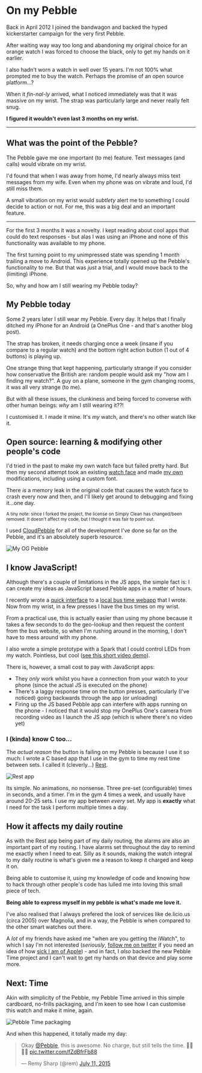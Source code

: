# On my Pebble

Back in April 2012 I joined the bandwagon and backed the hyped kickerstarter campaign for the very first Pebble.

After waiting way way too long and abandoning my original choice for an orange watch I was forced to choose the black, only to get my hands on it earlier.

I also hadn't worn a watch in well over 15 years. I'm not 100% what prompted me to buy the watch. Perhaps the promise of an open source platform...?

When it *fin-nal-ly* arrived, what I noticed immediately was that it was massive on my wrist. The strap was particularly large and never really felt snug.

**I figured it wouldn't even last 3 months on my wrist.**

---

## What was the point of the Pebble?

The Pebble gave me one important (to me) feature. Text messages (and calls) would vibrate on my wrist.

I'd found that when I was away from home, I'd nearly always miss text messages from my wife. Even when my phone was on vibrate and loud, I'd still miss them.

A small vibration on my wrist would *subtlety* alert me to something I could decide to action or not. For me, this was a big deal and an important feature.

---

For the first 3 months it was a novelty. I kept reading about cool apps that could do text responses - but alas I was using an iPhone and none of this functionality was available to my phone.

The first turning point to my unimpressed state was spending 1 month trailing a move to Android. This experience totally opened up the Pebble's functionality to me. But that was *just* a trial, and I would move back to the (limiting) iPhone.

So, why and how am I still wearing my Pebble today?

## My Pebble today

Some 2 years later I still wear my Pebble. Every day. It helps that I finally ditched my iPhone for an Android (a OnePlus One - and that's another blog post).

The strap has broken, it needs charging once a week (insane if you compare to a regular watch) and the bottom right action button (1 out of 4 buttons) is playing up.

One strange thing that kept happening, particularly strange if you consider how conservative the British are: random people would ask my "how am I finding my watch?". A guy on a plane, someone in the gym changing rooms, it was all very strange (to me).

But with all these issues, the clunkiness and being forced to converse with other human beings: *why* am I still wearing it??!

I customised it. I made it mine. It's *my* watch, and there's no other watch like it.

## Open source: learning & modifying other people's&nbsp;code

I'd tried in the past to make my own watch face but failed pretty hard. But then my second attempt took an existing [watch face](https://github.com/edwinfinch/simplyclean) and made [my own](https://github.com/remy/simplyclean/) modifications, including using a custom font.

There *is* a memory leak in the original code that causes the watch face to crash every now and then, and I'll likely get around to debugging and fixing it...one day.

<small>A tiny note: since I forked the project, the license on Simply Clean has changed/been removed. It doesn't affect my code, but I thought it was fair to point out.</small>

I used [CloudPebble](https://cloudpebble.net) for all of the development I've done so far on the Pebble, and it's an absolutely superb resource.

![My OG Pebble](/images/pebble-og.jpg)

## I know JavaScript!

Although there's a couple of limitations in the JS apps, the simple fact is: I can create my ideas as JavaScript based Pebble apps in a matter of hours.

I recently wrote a [quick interface](https://github.com/remy/pebble-brighton-buses) to a [local bus time webapp](http://buses.leftlogic.com) that I wrote. Now from my wrist, in a few presses I have the bus times on my wrist.

From a practical use, this is actually easier than using my phone because it takes a few seconds to do the geo-lookup and then request the content from the bus website, so when I'm rushing around in the morning, I don't have to mess around with my phone.

I also wrote a simple prototype with a Spark that I could control LEDs from my watch. Pointless, but cool ([see this short video demo](https://instagram.com/p/sDFL0aqavo/)).

There is, however, a small cost to pay with JavaScript apps:

- They *only* work whilst you have a connection from your watch to your phone (since the actual JS is executed on the phone)
- There's a laggy response time on the button presses, particularly (I've noticed) going backwards through the app (or unloading)
- Firing up the JS based Pebble app can interfere with apps running on the phone - I noticed that it would stop my OnePlus One's camera from recording video as I launch the JS app (which is where there's no video yet)

### I (kinda) know C too...

The *actual reason* the button is failing on my Pebble is because I use it so much: I wrote a C based app that I use in the gym to time my rest time between sets. I called it (cleverly...) [Rest](https://apps.getpebble.com/en_US/application/53ff41ed8cdf37902b000050).

![Rest app](/images/pebble-rest.jpg)

Its simple. No animations, no nonsense. Three pre-set (configurable) times in seconds, and a timer. I'm in the gym 4 times a week, and usually have around 20-25 sets. I use my app between *every* set. My app is **exactly** what I need for the task I perform multiple times a day.

## How it affects my daily routine

As with the Rest app being part of my daily routing, the alarms are also an important part of my routing. I have alarms set throughout the day to remind me exactly when I need to eat. Silly as it sounds, making the watch integral to my daily routine is what's given me a reason to keep it charged and keep it on.

Being able to customise it, using my knowledge of code and knowing how to hack through other people's code has lulled me into loving this small piece of tech.

**Being able to express myself in my pebble is what's made me love it.**

I've also realised that I always prefered the look of services like de.licio.us (circa 2005) over Magnolia, and in a way, the Pebble is when compared to the other smart watches out there.

A *lot* of my friends have asked me "when are you getting the iWatch", to which I say I'm not interested (*seriously*, [follow me on twitter](https://twitter.com/rem) if you need an idea of how [sick I am of Apple](https://twitter.com/search?q=from%3Arem%20apple&src=typd)) - and in fact, I *also* backed the new Pebble Time project and I can't wait to get my hands on that device and play some more.

## Next: Time

Akin with simplicity of the Pebble, my Pebble Time arrived in this simple cardboard, no-frills packaging, and I'm keen to see how I can customise this watch and make it mine, again.

![Pebble Time packaging](/images/pebble-time-packaging.jpg)

And when this happened, it totally made my day:

<blockquote class="twitter-tweet" lang="en"><p lang="en" dir="ltr">Okay <a href="https://twitter.com/Pebble">@Pebble</a>, this is awesome. No charge, but still tells the time. 💙💚💛💜 <a href="http://t.co/fZdBfrFb88">pic.twitter.com/fZdBfrFb88</a></p>&mdash; Remy Sharp (@rem) <a href="https://twitter.com/rem/status/619767989605376000">July 11, 2015</a></blockquote>
<script async src="//platform.twitter.com/widgets.js" charset="utf-8"></script>